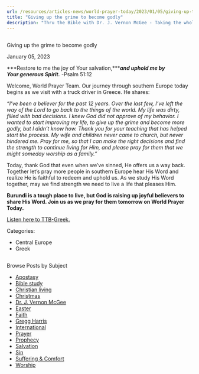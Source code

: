 ```yaml
---
url: /resources/articles-news/world-prayer-today/2023/01/05/giving-up-the-grime-to-become-godly
title: "Giving up the grime to become godly"
description: "Thru the Bible with Dr. J. Vernon McGee - Taking the whole Word to the whole world"
---
```







## 
 Giving up the grime to become godly


January 05, 2023
![]()




***Restore to me the joy of Your salvation,******and uphold me by Your generous Spirit.*** -Psalm 51:12

Welcome, World Prayer Team. Our journey through southern Europe today begins as we visit with a truck driver in Greece. He shares:

*“I’ve been a believer for the past 12 years. Over the last few, I’ve left the way of the Lord to go back to the things of the world. My life was dirty, filled with bad decisions. I knew God did not approve of my behavior. I wanted to start improving my life, to give up the grime and become more godly, but I didn’t know how. Thank you for your teaching that has helped start the process. My wife and children never came to church, but never hindered me. Pray for me, so that I can make the right decisions and find the strength to continue living for Him, and please pray for them that we might someday worship as a family.”*

Today, thank God that even when we’ve sinned, He offers us a way back. Together let’s pray more people in southern Europe hear His Word and realize He is faithful to redeem and uphold us. As we study His Word together, may we find strength we need to live a life that pleases Him.

**Burundi is a tough place to live, but God is raising up joyful believers to share His Word. Join us as we pray for them tomorrow on World Prayer Today.**

[Listen here to TTB-Greek.](https://ttb.twr.org/home/day,0414/language,ELL)



Categories: 


* Central Europe
* Greek









## 
 Browse Posts by Subject


* [Apostasy](/resources/articles-news/-in-tags/tags/Apostasy)
* [Bible study](/resources/articles-news/-in-tags/tags/Bible-study)
* [Christian living](/resources/articles-news/-in-tags/tags/Christian-living)
* [Christmas](/resources/articles-news/-in-tags/tags/Christmas)
* [Dr. J. Vernon McGee](/resources/articles-news/-in-tags/tags/Dr-J-Vernon-McGee)
* [Easter](/resources/articles-news/-in-tags/tags/easter)
* [Faith](/resources/articles-news/-in-tags/tags/Faith)
* [Gregg Harris](/resources/articles-news/-in-tags/tags/Gregg-Harris)
* [International](/resources/articles-news/-in-tags/tags/International)
* [Prayer](/resources/articles-news/-in-tags/tags/prayer)
* [Prophecy](/resources/articles-news/-in-tags/tags/Prophecy)
* [Salvation](/resources/articles-news/-in-tags/tags/Salvation)
* [Sin](/resources/articles-news/-in-tags/tags/sin)
* [Suffering & Comfort](/resources/articles-news/-in-tags/tags/Suffering-Comfort)
* [Worship](/resources/articles-news/-in-tags/tags/worship)







